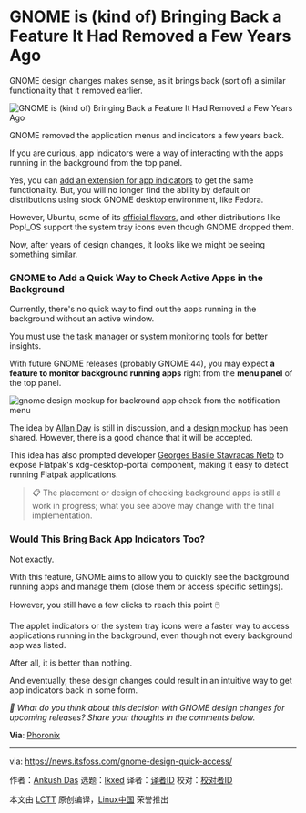 [#]: subject: "GNOME is (kind of) Bringing Back a Feature It Had Removed a Few Years Ago"
[#]: via: "https://news.itsfoss.com/gnome-design-quick-access/"
[#]: author: "Ankush Das https://news.itsfoss.com/author/ankush/"
[#]: collector: "lkxed"
[#]: translator: "SJFCS"
[#]: reviewer: " "
[#]: publisher: " "
[#]: url: " "

GNOME is (kind of) Bringing Back a Feature It Had Removed a Few Years Ago
======

GNOME design changes makes sense, as it brings back (sort of) a similar functionality that it removed earlier.

![GNOME is (kind of) Bringing Back a Feature It Had Removed a Few Years Ago][1]

GNOME removed the application menus and indicators a few years back.

If you are curious, app indicators were a way of interacting with the apps running in the background from the top panel.

Yes, you can [add an extension for app indicators][2] to get the same functionality. But, you will no longer find the ability by default on distributions using stock GNOME desktop environment, like Fedora.

However, Ubuntu, some of its [official flavors][3], and other distributions like Pop!_OS support the system tray icons even though GNOME dropped them.

Now, after years of design changes, it looks like we might be seeing something similar.

### GNOME to Add a Quick Way to Check Active Apps in the Background

Currently, there's no quick way to find out the apps running in the background without an active window.

You must use the [task manager][4] or [system monitoring tools][5] for better insights.

With future GNOME releases (probably GNOME 44), you may expect **a feature to monitor background running apps** right from the **menu panel** of the top panel.

![gnome design mockup for backround app check from the notification menu][6]

The idea by [Allan Day][7] is still in discussion, and a [design mockup][8] has been shared. However, there is a good chance that it will be accepted.

This idea has also prompted developer [Georges Basile Stavracas Neto][9] to expose Flatpak's xdg-desktop-portal component, making it easy to detect running Flatpak applications.

> 📋 The placement or design of checking background apps is still a work in progress; what you see above may change with the final implementation.

### Would This Bring Back App Indicators Too?

Not exactly.

With this feature, GNOME aims to allow you to quickly see the background running apps and manage them (close them or access specific settings).

However, you still have a few clicks to reach this point 🖱️

The applet indicators or the system tray icons were a faster way to access applications running in the background, even though not every background app was listed.

After all, it is better than nothing.

And eventually, these design changes could result in an intuitive way to get app indicators back in some form.

_💬 What do you think about this decision with GNOME design changes for upcoming releases? Share your thoughts in the comments below._

**Via**: [Phoronix][10]

--------------------------------------------------------------------------------

via: https://news.itsfoss.com/gnome-design-quick-access/

作者：[Ankush Das][a]
选题：[lkxed][b]
译者：[译者ID](https://github.com/译者ID)
校对：[校对者ID](https://github.com/校对者ID)

本文由 [LCTT](https://github.com/LCTT/TranslateProject) 原创编译，[Linux中国](https://linux.cn/) 荣誉推出

[a]: https://news.itsfoss.com/author/ankush/
[b]: https://github.com/lkxed/
[1]: https://news.itsfoss.com/content/images/size/w2000/2023/02/gnome-brings-mysterious-features.png
[2]: https://itsfoss.com/enable-applet-indicator-gnome/
[3]: https://itsfoss.com/which-ubuntu-install/
[4]: https://itsfoss.com/task-manager-linux/
[5]: https://itsfoss.com/linux-system-monitoring-tools/
[6]: https://news.itsfoss.com/content/images/2023/02/background-app-running.png
[7]: https://gitlab.gnome.org/aday
[8]: https://gitlab.gnome.org/Teams/Design/os-mockups/-/issues/191
[9]: https://github.com/GeorgesStavracas
[10]: https://www.phoronix.com/news/GNOME-Monitor-Background-Apps
